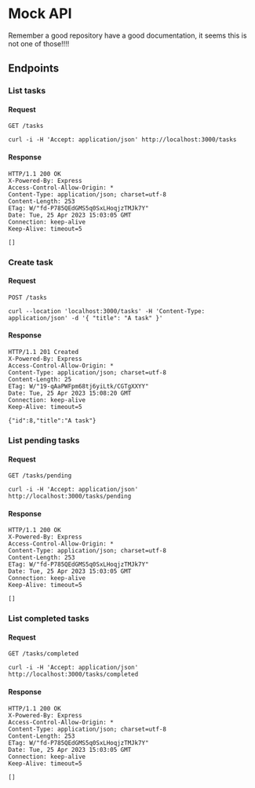 # Mock API

Remember a good repository have a good documentation, it seems this is not one of those!!!!

## Endpoints

### List tasks

#### Request

`GET /tasks`

```
curl -i -H 'Accept: application/json' http://localhost:3000/tasks
```

#### Response

```
HTTP/1.1 200 OK
X-Powered-By: Express
Access-Control-Allow-Origin: *
Content-Type: application/json; charset=utf-8
Content-Length: 253
ETag: W/"fd-P785QEdGMS5q0SxLHoqjzTMJk7Y"
Date: Tue, 25 Apr 2023 15:03:05 GMT
Connection: keep-alive
Keep-Alive: timeout=5

[]
```

### Create task

#### Request

`POST /tasks`

```
curl --location 'localhost:3000/tasks' -H 'Content-Type: application/json' -d '{ "title": "A task" }'
```

#### Response

```
HTTP/1.1 201 Created
X-Powered-By: Express
Access-Control-Allow-Origin: *
Content-Type: application/json; charset=utf-8
Content-Length: 25
ETag: W/"19-qAaPWFpm68tj6yiLtk/CGTgXXYY"
Date: Tue, 25 Apr 2023 15:08:20 GMT
Connection: keep-alive
Keep-Alive: timeout=5

{"id":8,"title":"A task"}
```

### List pending tasks

#### Request

`GET /tasks/pending`

```
curl -i -H 'Accept: application/json' http://localhost:3000/tasks/pending
```

#### Response

```
HTTP/1.1 200 OK
X-Powered-By: Express
Access-Control-Allow-Origin: *
Content-Type: application/json; charset=utf-8
Content-Length: 253
ETag: W/"fd-P785QEdGMS5q0SxLHoqjzTMJk7Y"
Date: Tue, 25 Apr 2023 15:03:05 GMT
Connection: keep-alive
Keep-Alive: timeout=5

[]
```

### List completed tasks

#### Request

`GET /tasks/completed`

```
curl -i -H 'Accept: application/json' http://localhost:3000/tasks/completed
```

#### Response

```
HTTP/1.1 200 OK
X-Powered-By: Express
Access-Control-Allow-Origin: *
Content-Type: application/json; charset=utf-8
Content-Length: 253
ETag: W/"fd-P785QEdGMS5q0SxLHoqjzTMJk7Y"
Date: Tue, 25 Apr 2023 15:03:05 GMT
Connection: keep-alive
Keep-Alive: timeout=5

[]
```
